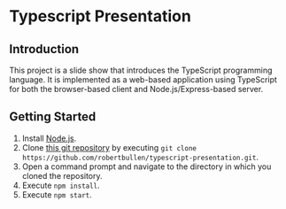 # Typescript Presentation

## Introduction

This project is a slide show that introduces the TypeScript programming language. It is implemented as a web-based application using TypeScript for both the browser-based client and Node.js/Express-based server.

## Getting Started

1. Install [Node.js](https://nodejs.org/).
1. Clone [this git repository](https://github.com/robertbullen/typescript-presentation) by executing `git clone https://github.com/robertbullen/typescript-presentation.git`.
1. Open a command prompt and navigate to the directory in which you cloned the repository.
1. Execute `npm install`.
1. Execute `npm start`.
